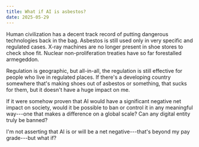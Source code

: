 ```yaml
---
title: What if AI is asbestos?
date: 2025-05-29
---
```

Human civilization has a decent track record of putting dangerous technologies back in the bag. Asbestos is still used only in very specific and regulated cases. X-ray machines are no longer present in shoe stores to check shoe fit. Nuclear non-proliferation treaties have so far forestalled armegeddon. 

Regulation is geographic, but all-in-all, the regulation is still effective for people who live in regulated places. If there's a developing country somewhere that's making shoes out of asbestos or something, that sucks for them, but it doesn't have a huge impact on me.

If it were somehow proven that AI would have a significant negative net impact on society, would it be possible to ban or control it in any meaningful way---one that makes a difference on a global scale? Can any digital entity truly be banned?

I'm not asserting that AI is or will be a net negative---that's beyond my pay grade---but what if?
